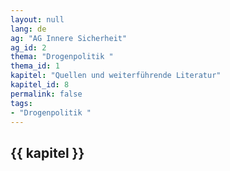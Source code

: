 ```yaml
---
layout: null
lang: de
ag: "AG Innere Sicherheit"
ag_id: 2
thema: "Drogenpolitik "
thema_id: 1
kapitel: "Quellen und weiterführende Literatur"
kapitel_id: 8
permalink: false
tags:
- "Drogenpolitik "
---
```


## {{ kapitel }}
